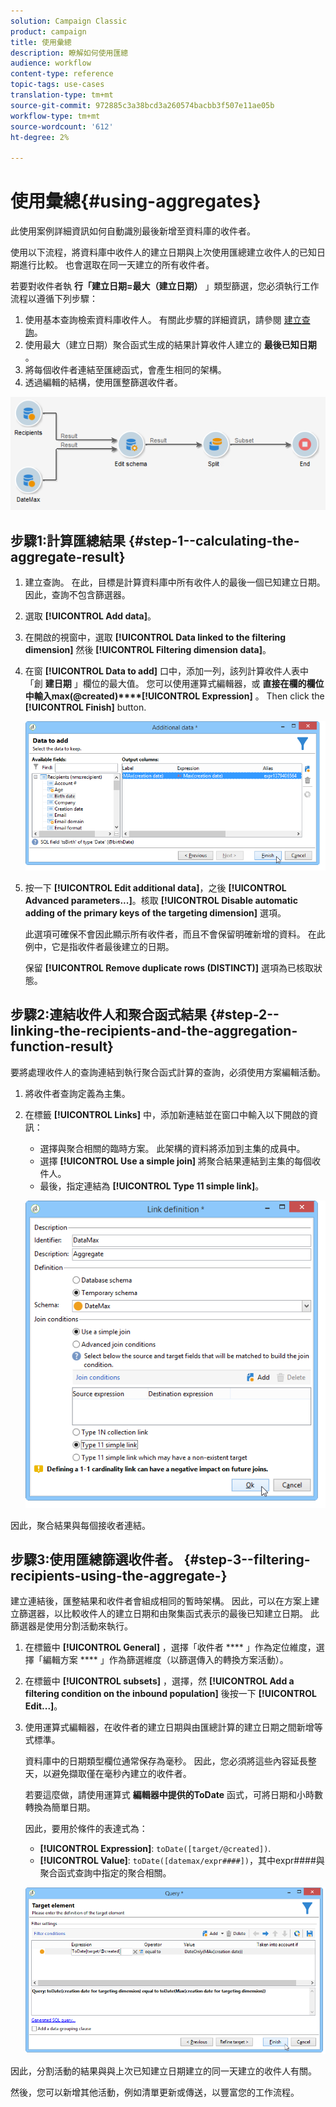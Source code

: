 ```yaml
---
solution: Campaign Classic
product: campaign
title: 使用彙總
description: 瞭解如何使用匯總
audience: workflow
content-type: reference
topic-tags: use-cases
translation-type: tm+mt
source-git-commit: 972885c3a38bcd3a260574bacbb3f507e11ae05b
workflow-type: tm+mt
source-wordcount: '612'
ht-degree: 2%

---
```



# 使用彙總{#using-aggregates}

此使用案例詳細資訊如何自動識別最後新增至資料庫的收件者。

使用以下流程，將資料庫中收件人的建立日期與上次使用匯總建立收件人的已知日期進行比較。 也會選取在同一天建立的所有收件者。

若要對收件者執 **行「建立日期=最大（建立日期）** 」類型篩選，您必須執行工作流程以遵循下列步驟：

1. 使用基本查詢檢索資料庫收件人。 有關此步驟的詳細資訊，請參閱 [建立查詢](../../workflow/using/query.md#creating-a-query)。
1. 使用最大（建立日期）聚合函式生成的結果計算收件人建立的 **最後已知日期** 。
1. 將每個收件者連結至匯總函式，會產生相同的架構。
1. 透過編輯的結構，使用匯整篩選收件者。

![](assets/datamanagement_usecase_1.png)

## 步驟1:計算匯總結果 {#step-1--calculating-the-aggregate-result}

1. 建立查詢。 在此，目標是計算資料庫中所有收件人的最後一個已知建立日期。 因此，查詢不包含篩選器。
1. 選取 **[!UICONTROL Add data]**。
1. 在開啟的視窗中，選取 **[!UICONTROL Data linked to the filtering dimension]** 然後 **[!UICONTROL Filtering dimension data]**。
1. 在窗 **[!UICONTROL Data to add]** 口中，添加一列，該列計算收件人表中「創 **建日期** 」欄位的最大值。 您可以使用運算式編輯器，或 **直接在欄的欄位中輸入max(@created)****[!UICONTROL Expression]** 。 Then click the **[!UICONTROL Finish]** button.

   ![](assets/datamanagement_usecase_2.png)

1. 按一下 **[!UICONTROL Edit additional data]**，之後 **[!UICONTROL Advanced parameters...]**。核取 **[!UICONTROL Disable automatic adding of the primary keys of the targeting dimension]** 選項。

   此選項可確保不會因此顯示所有收件者，而且不會保留明確新增的資料。 在此例中，它是指收件者最後建立的日期。

   保留 **[!UICONTROL Remove duplicate rows (DISTINCT)]** 選項為已核取狀態。

## 步驟2:連結收件人和聚合函式結果 {#step-2--linking-the-recipients-and-the-aggregation-function-result}

要將處理收件人的查詢連結到執行聚合函式計算的查詢，必須使用方案編輯活動。

1. 將收件者查詢定義為主集。
1. 在標籤 **[!UICONTROL Links]** 中，添加新連結並在窗口中輸入以下開啟的資訊：

   * 選擇與聚合相關的臨時方案。 此架構的資料將添加到主集的成員中。
   * 選擇 **[!UICONTROL Use a simple join]** 將聚合結果連結到主集的每個收件人。
   * 最後，指定連結為 **[!UICONTROL Type 11 simple link]**。

   ![](assets/datamanagement_usecase_3.png)

因此，聚合結果與每個接收者連結。

## 步驟3:使用匯總篩選收件者。 {#step-3--filtering-recipients-using-the-aggregate-}

建立連結後，匯整結果和收件者會組成相同的暫時架構。 因此，可以在方案上建立篩選器，以比較收件人的建立日期和由聚集函式表示的最後已知建立日期。 此篩選器是使用分割活動來執行。

1. 在標籤中 **[!UICONTROL General]** ，選擇「收件者 **** 」作為定位維度，選擇「編輯方案 **** 」作為篩選維度（以篩選傳入的轉換方案活動）。
1. 在標籤中 **[!UICONTROL subsets]** ，選擇，然 **[!UICONTROL Add a filtering condition on the inbound population]** 後按一下 **[!UICONTROL Edit...]**。
1. 使用運算式編輯器，在收件者的建立日期與由匯總計算的建立日期之間新增等式標準。

   資料庫中的日期類型欄位通常保存為毫秒。 因此，您必須將這些內容延長整天，以避免擷取僅在毫秒內建立的收件者。

   若要這麼做，請使用運算式 **編輯器中提供的ToDate** 函式，可將日期和小時數轉換為簡單日期。

   因此，要用於條件的表達式為：

   * **[!UICONTROL Expression]**: `toDate([target/@created])`.
   * **[!UICONTROL Value]**: `toDate([datemax/expr####])`，其中expr####與聚合函式查詢中指定的聚合相關。

   ![](assets/datamanagement_usecase_4.png)

因此，分割活動的結果與與上次已知建立日期建立的同一天建立的收件人有關。

然後，您可以新增其他活動，例如清單更新或傳送，以豐富您的工作流程。
